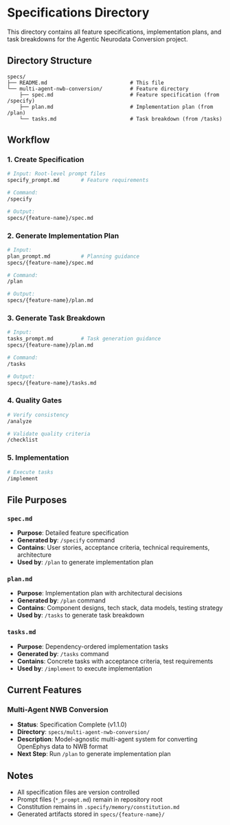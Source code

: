 # Specifications Directory

This directory contains all feature specifications, implementation plans, and task breakdowns for the Agentic Neurodata Conversion project.

## Directory Structure

```
specs/
├── README.md                           # This file
└── multi-agent-nwb-conversion/         # Feature directory
    ├── spec.md                         # Feature specification (from /specify)
    ├── plan.md                         # Implementation plan (from /plan)
    └── tasks.md                        # Task breakdown (from /tasks)
```

## Workflow

### 1. Create Specification
```bash
# Input: Root-level prompt files
specify_prompt.md       # Feature requirements

# Command:
/specify

# Output:
specs/{feature-name}/spec.md
```

### 2. Generate Implementation Plan
```bash
# Input:
plan_prompt.md          # Planning guidance
specs/{feature-name}/spec.md

# Command:
/plan

# Output:
specs/{feature-name}/plan.md
```

### 3. Generate Task Breakdown
```bash
# Input:
tasks_prompt.md         # Task generation guidance
specs/{feature-name}/plan.md

# Command:
/tasks

# Output:
specs/{feature-name}/tasks.md
```

### 4. Quality Gates
```bash
# Verify consistency
/analyze

# Validate quality criteria
/checklist
```

### 5. Implementation
```bash
# Execute tasks
/implement
```

## File Purposes

### `spec.md`
- **Purpose**: Detailed feature specification
- **Generated by**: `/specify` command
- **Contains**: User stories, acceptance criteria, technical requirements, architecture
- **Used by**: `/plan` to generate implementation plan

### `plan.md`
- **Purpose**: Implementation plan with architectural decisions
- **Generated by**: `/plan` command
- **Contains**: Component designs, tech stack, data models, testing strategy
- **Used by**: `/tasks` to generate task breakdown

### `tasks.md`
- **Purpose**: Dependency-ordered implementation tasks
- **Generated by**: `/tasks` command
- **Contains**: Concrete tasks with acceptance criteria, test requirements
- **Used by**: `/implement` to execute implementation

## Current Features

### Multi-Agent NWB Conversion
- **Status**: Specification Complete (v1.1.0)
- **Directory**: `specs/multi-agent-nwb-conversion/`
- **Description**: Model-agnostic multi-agent system for converting OpenEphys data to NWB format
- **Next Step**: Run `/plan` to generate implementation plan

## Notes

- All specification files are version controlled
- Prompt files (`*_prompt.md`) remain in repository root
- Constitution remains in `.specify/memory/constitution.md`
- Generated artifacts stored in `specs/{feature-name}/`
